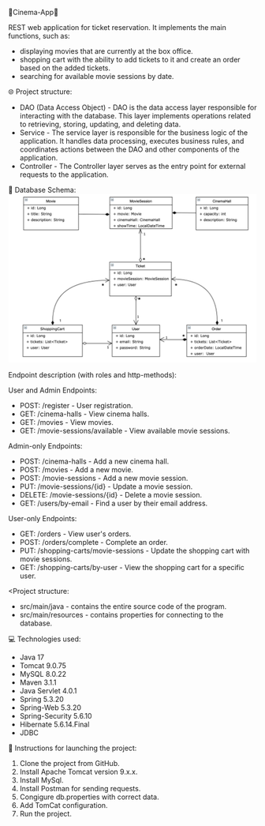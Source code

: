 ﻿🎥Cinema-App🎥

REST web application for ticket reservation. It implements the main functions, such as:
- displaying movies that are currently at the box office.
- shopping cart with the ability to add tickets to it and create an order based on the added tickets.
- searching for available movie sessions by date.

🌐 Project structure:
- DAO (Data Access Object) - DAO is the data access layer responsible for interacting with the database. This layer implements operations related to retrieving, storing, updating, and deleting data.
- Service - The service layer is responsible for the business logic of the application. It handles data processing, executes business rules, and coordinates actions between the DAO and other components of the application.
- Controller - The Controller layer serves as the entry point for external requests to the application.

📝 Database Schema:
![img_1.png](img_1.png)

Endpoint description (with roles and http-methods):

User and Admin Endpoints:
- POST: /register - User registration.
- GET: /cinema-halls - View cinema halls.
- GET: /movies - View movies.
- GET: /movie-sessions/available - View available movie sessions.

Admin-only Endpoints:
- POST: /cinema-halls - Add a new cinema hall.
- POST: /movies - Add a new movie.
- POST: /movie-sessions - Add a new movie session.
- PUT: /movie-sessions/{id} - Update a movie session.
- DELETE: /movie-sessions/{id} - Delete a movie session.
- GET: /users/by-email - Find a user by their email address.

User-only Endpoints:
- GET: /orders - View user's orders.
- POST: /orders/complete - Complete an order.
- PUT: /shopping-carts/movie-sessions - Update the shopping cart with movie sessions.
- GET: /shopping-carts/by-user - View the shopping cart for a specific user.

<Project structure:
- src/main/java - contains the entire source code of the program.
- src/main/resources - contains properties for connecting to the database.

💻 Technologies used:

- Java 17
- Tomcat 9.0.75
- MySQL 8.0.22
- Maven 3.1.1
- Java Servlet 4.0.1
- Spring 5.3.20
- Spring-Web 5.3.20
- Spring-Security 5.6.10
- Hibernate 5.6.14.Final
- JDBC

🚀 Instructions for launching the project:

1) Clone the project from GitHub.
2) Install Apache Tomcat version 9.x.x.
3) Install MySql.
4) Install Postman for sending requests.
5) Congigure db.properties with correct data.
6) Add TomCat configuration.
7) Run the project.
